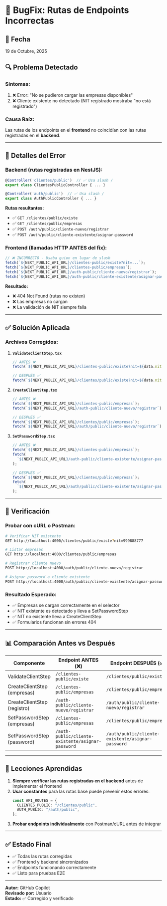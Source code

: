 # 🐛 BugFix: Rutas de Endpoints Incorrectas

## 📅 Fecha

19 de Octubre, 2025

## 🔍 Problema Detectado

### **Síntomas:**

1. ❌ Error: "No se pudieron cargar las empresas disponibles"
2. ❌ Cliente existente no detectado (NIT registrado mostraba "no está registrado")

### **Causa Raíz:**

Las rutas de los endpoints en el **frontend** no coincidían con las rutas registradas en el **backend**.

---

## 🔧 Detalles del Error

### **Backend (rutas registradas en NestJS):**

```typescript
@Controller('clientes/public')  // ✅ Usa slash /
export class ClientesPublicController { ... }

@Controller('auth/public')  // ✅ Usa slash /
export class AuthPublicController { ... }
```

**Rutas resultantes:**

- ✅ `GET /clientes/public/existe`
- ✅ `GET /clientes/public/empresas`
- ✅ `POST /auth/public/cliente-nuevo/registrar`
- ✅ `POST /auth/public/cliente-existente/asignar-password`

### **Frontend (llamadas HTTP ANTES del fix):**

```typescript
// ❌ INCORRECTO - Usaba guion en lugar de slash
fetch(`${NEXT_PUBLIC_API_URL}/clientes-public/existe?nit=...`);
fetch(`${NEXT_PUBLIC_API_URL}/clientes-public/empresas`);
fetch(`${NEXT_PUBLIC_API_URL}/auth-public/cliente-nuevo/registrar`);
fetch(`${NEXT_PUBLIC_API_URL}/auth-public/cliente-existente/asignar-password`);
```

**Resultado:**

- ❌ 404 Not Found (rutas no existen)
- ❌ Las empresas no cargan
- ❌ La validación de NIT siempre falla

---

## ✅ Solución Aplicada

### **Archivos Corregidos:**

1. **`ValidateClientStep.tsx`**

   ```typescript
   // ANTES ❌
   fetch(`${NEXT_PUBLIC_API_URL}/clientes-public/existe?nit=${data.nit}`);

   // DESPUÉS ✅
   fetch(`${NEXT_PUBLIC_API_URL}/clientes/public/existe?nit=${data.nit}`);
   ```

2. **`CreateClientStep.tsx`**

   ```typescript
   // ANTES ❌
   fetch(`${NEXT_PUBLIC_API_URL}/clientes-public/empresas`);
   fetch(`${NEXT_PUBLIC_API_URL}/auth-public/cliente-nuevo/registrar`);

   // DESPUÉS ✅
   fetch(`${NEXT_PUBLIC_API_URL}/clientes/public/empresas`);
   fetch(`${NEXT_PUBLIC_API_URL}/auth/public/cliente-nuevo/registrar`);
   ```

3. **`SetPasswordStep.tsx`**

   ```typescript
   // ANTES ❌
   fetch(`${NEXT_PUBLIC_API_URL}/clientes-public/empresas`);
   fetch(
     `${NEXT_PUBLIC_API_URL}/auth-public/cliente-existente/asignar-password`
   );

   // DESPUÉS ✅
   fetch(`${NEXT_PUBLIC_API_URL}/clientes/public/empresas`);
   fetch(
     `${NEXT_PUBLIC_API_URL}/auth/public/cliente-existente/asignar-password`
   );
   ```

---

## 🧪 Verificación

### **Probar con cURL o Postman:**

```bash
# Verificar NIT existente
GET http://localhost:4000/clientes/public/existe?nit=999888777

# Listar empresas
GET http://localhost:4000/clientes/public/empresas

# Registrar cliente nuevo
POST http://localhost:4000/auth/public/cliente-nuevo/registrar

# Asignar password a cliente existente
POST http://localhost:4000/auth/public/cliente-existente/asignar-password
```

### **Resultado Esperado:**

- ✅ Empresas se cargan correctamente en el selector
- ✅ NIT existente es detectado y lleva a SetPasswordStep
- ✅ NIT no existente lleva a CreateClientStep
- ✅ Formularios funcionan sin errores 404

---

## 📊 Comparación Antes vs Después

| Componente                  | Endpoint ANTES (❌)                               | Endpoint DESPUÉS (✅)                             |
| --------------------------- | ------------------------------------------------- | ------------------------------------------------- |
| ValidateClientStep          | `/clientes-public/existe`                         | `/clientes/public/existe`                         |
| CreateClientStep (empresas) | `/clientes-public/empresas`                       | `/clientes/public/empresas`                       |
| CreateClientStep (registro) | `/auth-public/cliente-nuevo/registrar`            | `/auth/public/cliente-nuevo/registrar`            |
| SetPasswordStep (empresas)  | `/clientes-public/empresas`                       | `/clientes/public/empresas`                       |
| SetPasswordStep (password)  | `/auth-public/cliente-existente/asignar-password` | `/auth/public/cliente-existente/asignar-password` |

---

## 🎯 Lecciones Aprendidas

1. **Siempre verificar las rutas registradas en el backend** antes de implementar el frontend
2. **Usar constantes** para las rutas base puede prevenir estos errores:
   ```typescript
   const API_ROUTES = {
     CLIENTES_PUBLIC: "/clientes/public",
     AUTH_PUBLIC: "/auth/public",
   };
   ```
3. **Probar endpoints individualmente** con Postman/cURL antes de integrar

---

## ✅ Estado Final

- ✅ Todas las rutas corregidas
- ✅ Frontend y backend sincronizados
- ✅ Endpoints funcionando correctamente
- ✅ Listo para pruebas E2E

---

**Autor:** GitHub Copilot  
**Revisado por:** Usuario  
**Estado:** ✅ Corregido y verificado
